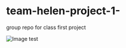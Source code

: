 # team-helen-project-1-
group repo for class first project


![Image test](team-helen-project1/SiteSections/Top-section.jpg?raw=true "Top Section")
